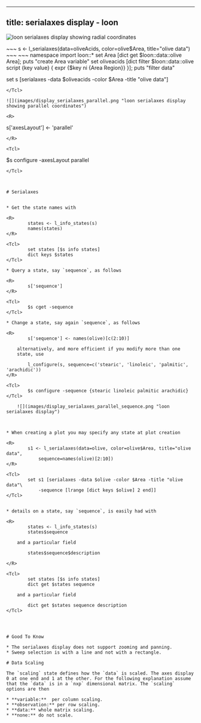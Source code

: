 
<script type="text/javascript">
window.onload = function() {
    document.getElementById("learn_display_serialaxes").className += " selected";
    setLearnUrl("display_serialaxes");
}
</script>

---
title: serialaxes display - loon
---

![](images/display_serialaxes_star.png "loon serialaxes display showing radial coordinates")

<R>
~~~
s <- l_serialaxes(data=oliveAcids, color=olive$Area, title="olive data")
~~~
</R>

<Tcl>
~~~
namespace import loon::*		
set Area [dict get $loon::data::olive Area]; puts "create Area variable"
set oliveacids [dict filter $loon::data::olive script {key value} {
	expr {$key ni {Area Region}}
}]; puts "filter data"

set s [serialaxes -data $oliveacids -color $Area -title "olive data"]
~~~
</Tcl>

![](images/display_serialaxes_parallel.png "loon serialaxes display showing parallel coordinates")

<R>
~~~
s['axesLayout'] <- 'parallel'
~~~
</R>

<Tcl>
~~~
$s configure -axesLayout parallel
~~~
</Tcl>



# Serialaxes


* Get the state names with

<R>
		states <- l_info_states(s)
		names(states)
</R>

<Tcl>
	    set states [$s info states]
		dict keys $states
</Tcl>

* Query a state, say `sequence`, as follows

<R>
	    s['sequence']
</R>

<Tcl>
	    $s cget -sequence
</Tcl>

* Change a state, say again `sequence`, as follows

<R>
	    s['sequence'] <- names(olive)[c(2:10)]

	alternatively, and more efficient if you modify more than one
    state, use
	
		l_configure(s, sequence=c('stearic', 'linoleic', 'palmitic', 'arachidic'))
</R>

<Tcl>
	    $s configure -sequence {stearic linoleic palmitic arachidic}
</Tcl>

	![](images/display_serialaxes_parallel_sequence.png "loon serialaxes display")
	


* When creating a plot you may specify any state at plot creation

<R>
	    s1 <- l_serialaxes(data=olive, color=olive$Area, title="olive data",
			sequence=names(olive)[2:10])
</R>

<Tcl>
	    set s1 [serialaxes -data $olive -color $Area -title "olive data"\
			-sequence [lrange [dict keys $olive] 2 end]]
</Tcl>


* details on a state, say `sequence`, is easily had with

<R>
	    states <- l_info_states(s)
		states$sequence

	and a particular field
	
		states$sequence$description
		
</R>

<Tcl>
	    set states [$s info states]
		dict get $states sequence

	and a particular field

	    dict get $states sequence description
</Tcl>




# Good To Know

* The serialaxes display does not support zooming and panning.
* Sweep selection is with a line and not with a rectangle.

# Data Scaling

The `scaling` state defines how the `data` is scaled. The axes display
0 at one end and 1 at the other. For the following explanation assume
that the `data` is in a `nxp` dimensional matrix. The `scaling`
options are then

* **variable:**  per column scaling.
* **observation:** per row scaling.
* **data:** whole matrix scaling.
* **none:** do not scale.

